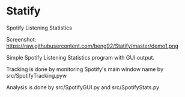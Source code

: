 # Statify
Spotify Listening Statistics 

Screenshot: https://raw.githubusercontent.com/beng92/Statify/master/demo1.png

Simple Spotify Listening Statistics program with GUI output. 

Tracking is done by monitoring Spotify's main window name by src/SpotifyTracking.pyw

Analysis is done by src/SpotifyGUI.py and src/SpotifyStats.py
